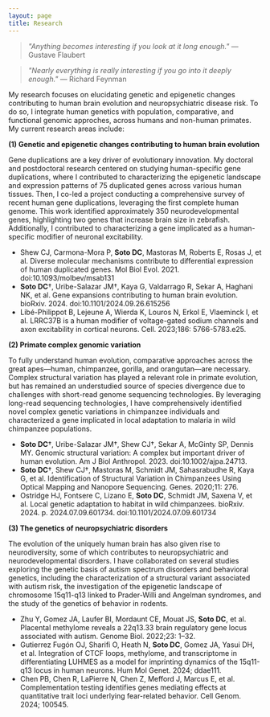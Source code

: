 ```yaml
---
layout: page
title: Research
---
```


> _"Anything becomes interesting if you look at it long enough."_ ― Gustave Flaubert

> _"Nearly everything is really interesting if you go into it deeply enough."_ ― Richard Feynman

My research focuses on elucidating genetic and epigenetic changes contributing to human brain evolution and neuropsychiatric disease risk. To do so, I integrate human genetics with population, comparative, and functional genomic approches, across humans and non-human primates. My current research areas include:

**(1) Genetic and epigenetic changes contributing to human brain evolution**

Gene duplications are a key driver of evolutionary innovation. My doctoral and postdoctoral research centered on studying human-specific gene duplications, where I contributed to characterizing the epigenetic landscape and expression patterns of 75 duplicated genes across various human tissues. Then, I co-led a project conducting a comprehensive survey of recent human gene duplications, leveraging the first complete human genome. This work identified approximately 350 neurodevelopmental genes, highlighting two genes that increase brain size in zebrafish. Additionally, I contributed to characterizing a gene implicated as a human-specific modifier of neuronal excitability.

* Shew CJ, Carmona-Mora P, **Soto DC**, Mastoras M, Roberts E, Rosas J, et al. Diverse molecular mechanisms contribute to differential expression of human duplicated genes. Mol Biol Evol. 2021. doi:10.1093/molbev/msab131
* **Soto DC**†, Uribe-Salazar JM†, Kaya G, Valdarrago R, Sekar A, Haghani NK, et al. Gene expansions contributing to human brain evolution. bioRxiv. 2024. doi:10.1101/2024.09.26.615256
* Libé-Philippot B, Lejeune A, Wierda K, Louros N, Erkol E, Vlaeminck I, et al. LRRC37B is a human modifier of voltage-gated sodium channels and axon excitability in cortical neurons. Cell. 2023;186: 5766-5783.e25.

**(2) Primate complex genomic variation**

To fully understand human evolution, comparative approaches across the great apes—human, chimpanzee, gorilla, and orangutan—are necessary. Complex structural variation has played a relevant role in primate evolution, but has remained an understudied source of species divergence due to challenges with short-read genome sequencing technologies. By leveraging long-read sequencing technologies, I have comprehensively identified novel complex genetic variations in chimpanzee individuals and characterized a gene implicated in local adaptation to malaria in wild chimpanzee populations.

* **Soto DC**†, Uribe-Salazar JM†, Shew CJ†, Sekar A, McGinty SP, Dennis MY. Genomic structural variation: A complex but important driver of human evolution. Am J Biol Anthropol. 2023. doi:10.1002/ajpa.24713.
* **Soto DC**†, Shew CJ†, Mastoras M, Schmidt JM, Sahasrabudhe R, Kaya G, et al. Identification of Structural Variation in Chimpanzees Using Optical Mapping and Nanopore Sequencing. Genes. 2020;11: 276.
* Ostridge HJ, Fontsere C, Lizano E, **Soto DC**, Schmidt JM, Saxena V, et al. Local genetic adaptation to habitat in wild chimpanzees. bioRxiv. 2024. p. 2024.07.09.601734. doi:10.1101/2024.07.09.601734

**(3) The genetics of neuropsychiatric disorders**

The evolution of the uniquely human brain has also given rise to neurodiversity, some of which contributes to neuropsychiatric and neurodevelopmental disorders. I have collaborated on several studies exploring the genetic basis of autism spectrum disorders and behavioral genetics, including the characterization of a structural variant associated with autism risk, the investigation of the epigenetic landscape of chromosome 15q11-q13 linked to Prader-Willi and Angelman syndromes, and the study of the genetics of behavior in rodents.

* Zhu Y, Gomez JA, Laufer BI, Mordaunt CE, Mouat JS, **Soto DC**, et al. Placental methylome reveals a 22q13.33 brain regulatory gene locus associated with autism. Genome Biol. 2022;23: 1–32. 
* Gutierrez Fugón OJ, Sharifi O, Heath N, **Soto DC**, Gomez JA, Yasui DH, et al. Integration of CTCF loops, methylome, and transcriptome in differentiating LUHMES as a model for imprinting dynamics of the 15q11-q13 locus in human neurons. Hum Mol Genet. 2024; ddae111.
* Chen PB, Chen R, LaPierre N, Chen Z, Mefford J, Marcus E, et al. Complementation testing identifies genes mediating effects at quantitative trait loci underlying fear-related behavior. Cell Genom. 2024; 100545.        
